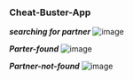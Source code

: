 ### Cheat-Buster-App ###

***searching for partner***
![image](https://github.com/user-attachments/assets/fa93db92-44cf-477e-8678-8d46cb0b0c46)

***Parter-found***
![image](https://github.com/user-attachments/assets/6dae1f25-8500-49d7-89eb-197005225401)

***Partner-not-found***
![image](https://github.com/user-attachments/assets/95f6d2be-7c1b-43ab-a239-ac105a382a45)
